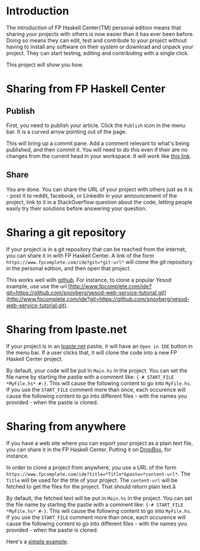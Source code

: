 # Introduction
The introduction of FP Haskell Center(TM) personal edition means that sharing your projects
with others is now easier than it has ever been before. Doing so means they can edit, test and
contribute to your project without having to install any software on their system or download
and unpack your project. They can start testing, editing and contributing with a single click.

This project will show you how.

# Sharing from FP Haskell Center

## Publish
First, you need to publish your article. Click the `Publish` icon in the menu bar. It is a curved
arrow pointing out of the page.

This will bring up a commit pane. Add a comment relevant to what's being published, and then
commit it. You will need to do this even if their are no changes from the current head in your
workspace. It will work like [this link](https://www.fpcomplete.com/school/using-fphc/sharing-projects-with-fp-haskell-center).

## Share
You are done. You can share the URL of your project with others just as it is - post it to reddit,
facebook, or LinkedIn
in your announcement of the project, link to it in a StackOverflow question about the code, letting
people easily try their solutions before answering your question.

# Sharing a git repository
If your project is in a git repository that can be reached from the internet, you can share it in
with FP Haskell Center. A link of the form `https://www.fpcomplete.com/ide?git=*git-url*` will clone the
git repository in the personal edition, and then open that project.

This works well with [github](https://github.net/). For instance, to clone a popular Yesod example, use
use the url [http://www.fpcomplete.com/ide?git=https://github.com/snoyberg/yesod-web-service-tutorial.git](http://www.fpcomplete.com/ide?git=https://github.com/snoyberg/yesod-web-service-tutorial.git).


# Sharing from lpaste.net
If your project is in an [lpaste.net](http://lpaste.net/) pastie, it will have an `Open in IDE` button
in the menu bar. If a user clicks that, it will clone the code into a new FP Haskell Center project.

By default, your code will be put in `Main.hs` in the project. You can set the file name by starting the
pastie with a comment like: `{-# START_FILE *MyFile.hs* #-}`.
This will cause the following content to go into `MyFile.hs`. If you use the `START_FILE` comment more than
once, each occurence will cause the following content to go into different files - with the names you
provided - when the pastie is cloned.

# Sharing from anywhere
If you have a web site where you can export your project as a plain text file, you can share it in
the FP Haskell Center. Putting it on [DropBox](https://www.dropbox.com/), for instance.

In order to clone a project from anywhere, you use a URL of the form
`https://www.fpcomplete.com/ide?title=*Title*&paste=*content-url*`. The `Title` will be used for the title
of your project. The `content-url` will be fetched to get the files for the project. That should return
plain text.å

By default, the fetched text will be put in `Main.hs` in the project. You can set the file name by starting the
pastie with a comment like: `{-# START_FILE *MyFile.hs* #-}`.
This will cause the following content to go into `MyFile.hs`. If you use the `START_FILE` comment more than
once, each occurence will cause the following content to go into different files - with the names you
provided - when the pastie is cloned.

Here's a [simple example](https://www.fpcomplete.com/ide?title=3+Bobs&paste=https://dl.dropboxusercontent.com/u/41598573/3bobs.hs).
